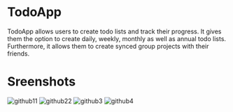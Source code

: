 # TodoApp

TodoApp allows users to create todo lists and track their progress. It gives them the option to create daily, weekly, monthly as well as annual todo lists. Furthermore, it allows them to create synced group projects with their friends.

# Sreenshots 

![github11](https://user-images.githubusercontent.com/20831683/44858751-4f193c00-ac38-11e8-8bf5-ee857c78e86c.png) ![github22](https://user-images.githubusercontent.com/20831683/44858870-97d0f500-ac38-11e8-8508-ff24ecc15238.png) ![github3](https://user-images.githubusercontent.com/20831683/44858365-702d5d00-ac37-11e8-88cc-33a5c25b5729.png) ![github4](https://user-images.githubusercontent.com/20831683/44858522-d0240380-ac37-11e8-9266-b52b68034522.png)


